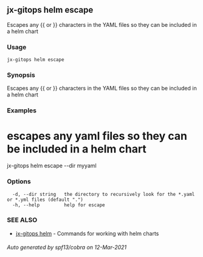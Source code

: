 ## jx-gitops helm escape

Escapes any {{ or }} characters in the YAML files so they can be included in a helm chart

### Usage

```
jx-gitops helm escape
```

### Synopsis

Escapes any {{ or }} characters in the YAML files so they can be included in a helm chart

### Examples

  # escapes any yaml files so they can be included in a helm chart
  jx-gitops helm escape --dir myyaml

### Options

```
  -d, --dir string   the directory to recursively look for the *.yaml or *.yml files (default ".")
  -h, --help         help for escape
```

### SEE ALSO

* [jx-gitops helm](jx-gitops_helm.md)	 - Commands for working with helm charts

###### Auto generated by spf13/cobra on 12-Mar-2021
